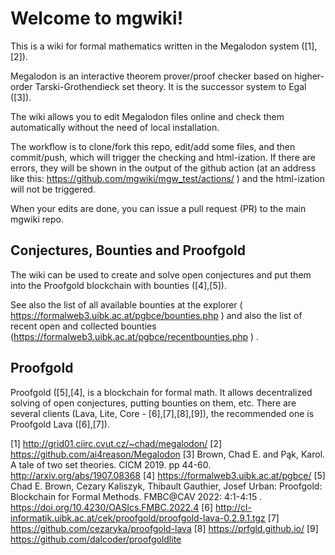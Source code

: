 # Welcome to mgwiki!

This is a wiki for formal mathematics written in the Megalodon system ([1],[2]).

Megalodon is an interactive theorem prover/proof checker based on higher-order Tarski-Grothendieck set theory. It is the successor system to Egal ([3]).

The wiki allows you to edit Megalodon files online and check them automatically without the need of local installation.

The workflow is to clone/fork this repo, edit/add some files, and then commit/push, which will trigger the checking and html-ization. If there are errors, they will be shown in the output of the github action (at an address like this: https://github.com/mgwiki/mgw_test/actions/ )
and the html-ization will not be triggered. 

When your edits are done, you can issue a pull request (PR) to the main mgwiki repo.

## Conjectures, Bounties and Proofgold

The wiki can be used to create and solve open conjectures and put them
into the Proofgold blockchain with bounties ([4],[5]).

See also the list of all available bounties at the explorer ( https://formalweb3.uibk.ac.at/pgbce/bounties.php ) and also the list of recent open and collected bounties (https://formalweb3.uibk.ac.at/pgbce/recentbounties.php ) .

## Proofgold

Proofgold ([5],[4], is a blockchain for formal math. It allows
decentralized solving of open conjectures, putting bounties on them,
etc. There are several clients (Lava, Lite, Core - [6],[7],[8],[9]), the recommended one
is Proofgold Lava ([6],[7]). 


[1] http://grid01.ciirc.cvut.cz/~chad/megalodon/
[2] https://github.com/ai4reason/Megalodon
[3] Brown, Chad E. and Pąk, Karol. A tale of two set theories. CICM 2019. pp 44-60.  http://arxiv.org/abs/1907.08368
[4] https://formalweb3.uibk.ac.at/pgbce/
[5] Chad E. Brown, Cezary Kaliszyk, Thibault Gauthier, Josef Urban: Proofgold: Blockchain for Formal Methods. FMBC@CAV 2022: 4:1-4:15 . https://doi.org/10.4230/OASIcs.FMBC.2022.4
[6] http://cl-informatik.uibk.ac.at/cek/proofgold/proofgold-lava-0.2.9.1.tgz
[7] https://github.com/cezaryka/proofgold-lava
[8] https://prfgld.github.io/
[9] https://github.com/dalcoder/proofgoldlite
